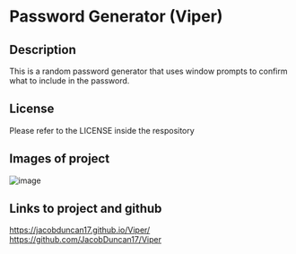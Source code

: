 # Password Generator (Viper)

## Description
This is a random password generator that uses window prompts to confirm what to include in the password.

## License
Please refer to the LICENSE inside the respository

## Images of project
![image](https://user-images.githubusercontent.com/35705498/212782195-b57c025c-6c57-4093-804c-93da56c69114.png)

## Links to project and github
https://jacobduncan17.github.io/Viper/
https://github.com/JacobDuncan17/Viper
